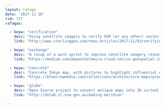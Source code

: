 ```yaml
---
layout: rafaga
date: '2017-11-10'
rid: 737
rafagas:

  - keyw: "verification"
    desc: "Using satellite imagery to verify OSM (or any other) vector data"
    link: "http://www.sterlinggeo.com/news-articles/2017/11/03/verifying-openstreetmap-with-sentinel-data/"

  - keyw: "exchange"
    desc: "A recap of a work sprint to improve satellite imagery research and interoperability"
    link: "https://medium.com/@opencholmes/a-cloud-native-geospatial-interoperability-sprint-483d9c299595 "

  - keyw: "concrete"
    desc: "Concrete Tokyo map, with pictures to highlight influential examples of concrete buildings and structures of the city"
    link: "https://bluecrowmedia.com/collections/architecture-maps/products/concrete-tokyo-map"

  - keyw: "globe"
    desc: "Open Source project to convert antique maps into 3D virtual globes"
    link: "http://dxlab.sl.nsw.gov.au/making-meridian"

---
```


